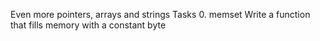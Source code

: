 Even more pointers, arrays and strings Tasks 0. memset Write a function that fills memory with a constant byte
